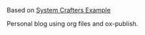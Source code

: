 Based on [System Crafters Example](https://github.com/SystemCrafters/org-website-example/tree/main)

Personal blog using org files and ox-publish.
